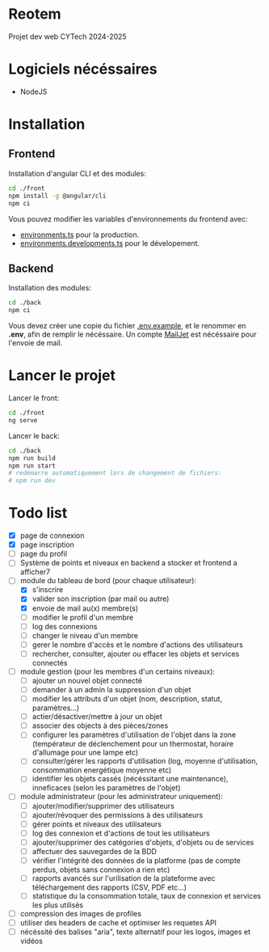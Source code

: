 # Reotem
Projet dev web CYTech 2024-2025

# Logiciels nécéssaires

- NodeJS

# Installation

## Frontend

Installation d'angular CLI et des modules:
```sh
cd ./front
npm install -g @angular/cli
npm ci
```

Vous pouvez modifier les variables d'environnements du frontend avec:  
- [environments.ts](front/src/environments/environment.ts) pour la production.
- [environments.developments.ts](front/src/environments/environment.development.ts) pour le dévelopement.

## Backend

Installation des modules:
```sh
cd ./back
npm ci
```

Vous devez créer une copie du fichier [.env.example](back/.env.example), et le renommer en **.env**, afin de remplir le nécéssaire. Un compte [MailJet](https://www.mailjet.com) est nécéssaire pour l'envoie de mail.  

# Lancer le projet

Lancer le front:
```sh
cd ./front
ng serve
```

Lancer le back:
```sh
cd ./back
npm run build
npm run start
# redémarre automatiquement lors de changement de fichiers:
# npm run dev
```

# Todo list

- [x] page de connexion
- [x] page inscription
- [ ] page du profil
- [ ] Système de points et niveaux en backend a stocker et frontend a afficher7
- [ ] module du tableau de bord (pour chaque utilisateur):
  - [x] s'inscrire
  - [x] valider son inscription (par mail ou autre)
  - [x] envoie de mail au(x) membre(s)
  - [ ] modifier le profil d'un membre
  - [ ] log des connexions
  - [ ] changer le niveau d'un membre
  - [ ] gerer le nombre d'accès et le nombre d'actions des utilisateurs
  - [ ] rechercher, consulter, ajouter ou effacer les objets et services connectés
- [ ] module gestion (pour les membres d'un certains niveaux):
  - [ ] ajouter un nouvel objet connecté
  - [ ] demander à un admin la suppression d'un objet
  - [ ] modifier les attributs d'un objet (nom, description, statut, paramètres...)
  - [ ] actier/désactiver/mettre à jour un objet
  - [ ] associer des objects à des pièces/zones
  - [ ] configurer les paramètres d'utilisation de l'objet dans la zone (températeur de déclenchement pour un thermostat, horaire d'allumage pour une lampe etc)
  - [ ] consulter/gérer les rapports d'utilisation (log, moyenne d'utilisation, consommation energétique moyenne etc)
  - [ ] identifier les objets cassés (nécéssitant une maintenance), inneficaces (selon les paramètres de l'objet)
- [ ] module administrateur (pour les administrateur uniquement):
  - [ ] ajouter/modifier/supprimer des utilisateurs
  - [ ] ajouter/révoquer des permissions à des utilisateurs
  - [ ] gérer points et niveaux des utilisateurs
  - [ ] log des connexion et d'actions de tout les utilisateurs
  - [ ] ajouter/supprimer des catégories d'objets, d'objets ou de services
  - [ ] affectuer des sauvegardes de la BDD
  - [ ] vérifier l'intégrité des données de la platforme (pas de compte perdus, objets sans connexion a rien etc)
  - [ ] rapports avancés sur l'urilisation de la plateforme avec téléchargement des rapports (CSV, PDF etc...)
  - [ ] statistique du la consommation totale, taux de connexion et services les plus utilisés
- [ ] compression des images de profiles
- [ ] utiliser des headers de cache et optimiser les requetes API
- [ ] nécéssité des balises "aria", texte alternatif pour les logos, images et vidéos